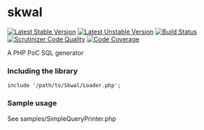 skwal
=====

[![Latest Stable Version](https://poser.pugx.org/aztech/skwal/v/stable.png)](https://packagist.org/packages/aztech/skwal)
[![Latest Unstable Version](https://poser.pugx.org/aztech/skwal/v/unstable.png)](https://packagist.org/packages/aztech/skwal)
[![Build Status](https://travis-ci.org/aztech-dev/skwal.png?branch=master)](https://travis-ci.org/aztech-dev/skwal)
[![Scrutinizer Code Quality](https://scrutinizer-ci.com/g/aztech-dev/skwal/badges/quality-score.png?b=master)](https://scrutinizer-ci.com/g/aztech-dev/skwal/?branch=master)
[![Code Coverage](https://scrutinizer-ci.com/g/aztech-dev/skwal/badges/coverage.png?b=master)](https://scrutinizer-ci.com/g/aztech-dev/skwal/?branch=master)

A PHP PoC SQL generator

### Including the library

```
include '/path/to/Skwal/Loader.php';
```

### Sample usage

See samples/SimpleQueryPrinter.php

